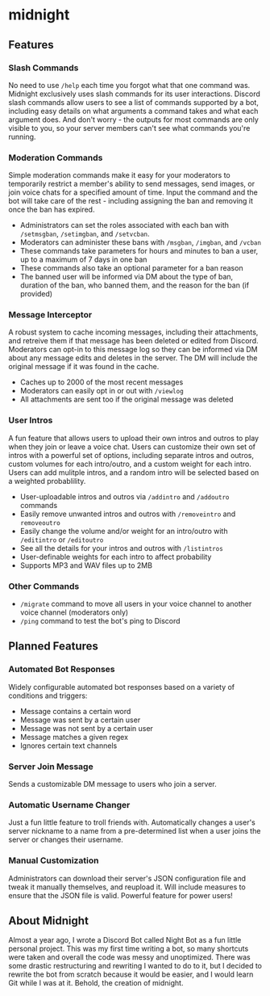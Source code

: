 # midnight

## Features
### Slash Commands
No need to use `/help` each time you forgot what that one command was. Midnight exclusively uses slash commands for its user interactions. Discord slash commands allow users to see a list of commands supported by a bot, including easy details on what arguments a command takes and what each argument does. And don't worry - the outputs for most commands are only visible to you, so your server members can't see what commands you're running.

### Moderation Commands
Simple moderation commands make it easy for your moderators to temporarily restrict a member's ability to send messages, send images, or join voice chats for a specified amount of time. Input the command and the bot will take care of the rest - including assigning the ban and removing it once the ban has expired.
- Administrators can set the roles associated with each ban with `/setmsgban`, `/setimgban`, and `/setvcban`.
- Moderators can administer these bans with `/msgban`, `/imgban`, and `/vcban`
- These commands take parameters for hours and minutes to ban a user, up to a maximum of 7 days in one ban
- These commands also take an optional parameter for a ban reason
- The banned user will be informed via DM about the type of ban, duration of the ban, who banned them, and the reason for the ban (if provided)

### Message Interceptor
A robust system to cache incoming messages, including their attachments, and retreive them if that message has been deleted or edited from Discord. Moderators can opt-in to this message log so they can be informed via DM about any message edits and deletes in the server. The DM will include the original message if it was found in the cache.
- Caches up to 2000 of the most recent messages
- Moderators can easily opt in or out with `/viewlog`
- All attachments are sent too if the original message was deleted

### User Intros
A fun feature that allows users to upload their own intros and outros to play when they join or leave a voice chat. Users can customize their own set of intros with a powerful set of options, including separate intros and outros, custom volumes for each intro/outro, and a custom weight for each intro. Users can add mulitple intros, and a random intro will be selected based on a weighted probablility.
- User-uploadable intros and outros via `/addintro` and `/addoutro` commands
- Easily remove unwanted intros and outros with `/removeintro` and `removeoutro`
- Easily change the volume and/or weight for an intro/outro with `/editintro` or `/editoutro`
- See all the details for your intros and outros with `/listintros`
- User-definable weights for each intro to affect probability
- Supports MP3 and WAV files up to 2MB

### Other Commands
- `/migrate` command to move all users in your voice channel to another voice channel (moderators only)
- `/ping` command to test the bot's ping to Discord

## Planned Features
### Automated Bot Responses
Widely configurable automated bot responses based on a variety of conditions and triggers:
- Message contains a certain word
- Message was sent by a certain user
- Message was not sent by a certain user
- Message matches a given regex
- Ignores certain text channels

### Server Join Message
Sends a customizable DM message to users who join a server.

### Automatic Username Changer
Just a fun little feature to troll friends with. Automatically changes a user's server nickname to a name from a pre-determined list when a user joins the server or changes their username. 

### Manual Customization
Administrators can download their server's JSON configuration file and tweak it manually themselves, and reupload it. Will include measures to ensure that the JSON file is valid. Powerful feature for power users!

## About Midnight
Almost a year ago, I wrote a Discord Bot called Night Bot as a fun little personal project. This was my first time writing a bot, so many shortcuts were taken and overall the code was messy and unoptimized. There was some drastic restructuring and rewriting I wanted to do to it, but I decided to rewrite the bot from scratch because it would be easier, and I would learn Git while I was at it. Behold, the creation of midnight.
